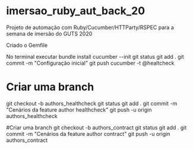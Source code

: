 # imersao_ruby_aut_back_20
Projeto de automação com Ruby/Cucumber/HTTParty/RSPEC para a semana de imersão do GUTS 2020

Criado o Gemfile

No terminal executar
bundle install
cucumber --init
git status
git add .
git commit -m "Configuração inicial"
git push
cucumber -t @healtcheck

# Criar uma branch 
git checkout -b authors_healthcheck
git status
git add .
git commit -m "Cenários da feature author healthcheck"
git push -u origin authors_healthcheck

#Criar uma branch
git checkout -b authors_contract
git status
git add .
git commit -m "Cenários da feature author contract"
git push -u origin authors_contract